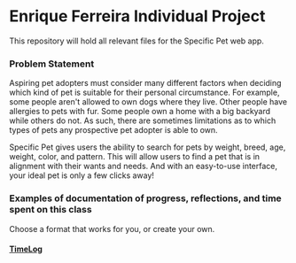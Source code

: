 # Enrique Ferreira Individual Project

This repository will hold all relevant files for the Specific Pet web app.

### Problem Statement

Aspiring pet adopters must consider many different factors when deciding which kind of pet is suitable for their personal circumstance. For example, some people aren't allowed to own dogs where they live. Other people have allergies to pets with fur. Some people own a home with a big backyard while others do not. As such, there are sometimes limitations as to which types of pets any prospective pet adopter is able to own.

Specific Pet gives users the ability to search for pets by weight, breed, age, weight, color, and pattern. This will allow users to find a pet that is in alignment with their wants and needs. And with an easy-to-use interface, your ideal pet is only a few clicks away!


### Examples of documentation of progress, reflections, and time spent on this class
Choose a format that works for you, or create your own.

#### [TimeLog](TimeLog.md)